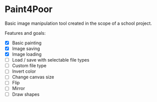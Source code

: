 # Paint4Poor
Basic image manipulation tool created in the scope of a school project.

Features and goals:
- [x] Basic painting
- [x] Image saving
- [x] Image loading
- [ ] Load / save with selectable file types
- [ ] Custom file type
- [ ] Invert color
- [ ] Change canvas size
- [ ] Flip
- [ ] Mirror
- [ ] Draw shapes
